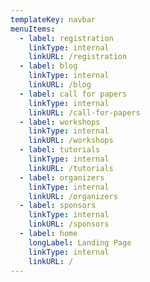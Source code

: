 ```yaml
---
templateKey: navbar
menuItems:
  - label: registration
    linkType: internal
    linkURL: /registration
  - label: blog
    linkType: internal
    linkURL: /blog
  - label: call for papers
    linkType: internal
    linkURL: /call-for-papers
  - label: workshops
    linkType: internal
    linkURL: /workshops
  - label: tutorials
    linkType: internal
    linkURL: /tutorials
  - label: organizers
    linkType: internal
    linkURL: /organizers
  - label: sponsors
    linkType: internal
    linkURL: /sponsors
  - label: home
    longLabel: Landing Page
    linkType: internal
    linkURL: /
---
```


